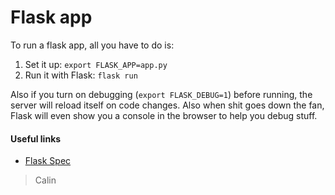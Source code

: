 # Flask app

To run a flask app, all you have to do is:
1. Set it up: `export FLASK_APP=app.py`
2. Run it with Flask: `flask run`

Also if you turn on debugging (`export FLASK_DEBUG=1`) before running, the server will reload itself on code changes.
Also when shit goes down the fan, Flask will even show you a console in the browser to help you debug stuff.


#### Useful links
* [Flask Spec](http://flask.pocoo.org/docs/0.12/quickstart/)

> Calin